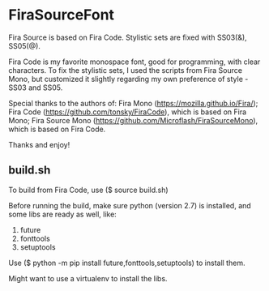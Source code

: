 # FiraSourceFont
Fira Source is based on Fira Code. Stylistic sets are fixed with SS03(&amp;), SS05(@).

Fira Code is my favorite monospace font, good for programming, with clear characters.
To fix the stylistic sets, I used the scripts from Fira Source Mono, 
but customized it slightly regarding my own preference of style - SS03 and SS05.

Special thanks to the authors of:
Fira Mono (https://mozilla.github.io/Fira/);
Fira Code (https://github.com/tonsky/FiraCode), which is based on Fira Mono;
Fira Source Mono (https://github.com/Microflash/FiraSourceMono), which is based on Fira Code.

Thanks and enjoy!

## build.sh
To build from Fira Code, use 
($ source build.sh)

Before running the build, make sure python (version 2.7) is installed, and some libs are ready as well, like:
1. future
2. fonttools
3. setuptools

Use ($ python -m pip install future,fonttools,setuptools)
to install them.

Might want to use a virtualenv to install the libs.
